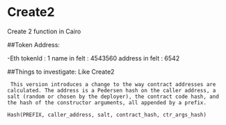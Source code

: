# Create2
Create 2 function in Cairo

##Token Address:

-Eth
  tokenId : 1
  name in felt : 4543560
  address in felt : 6542



##Things to investigate:
Like Create2

``
This version introduces a change to the way contract addresses are calculated. The address is a Pedersen hash on the caller address, a salt (random or chosen by the deployer), the contract code hash, and the hash of the constructor arguments, all appended by a prefix.``

```Hash(PREFIX, caller_address, salt, contract_hash, ctr_args_hash)```
